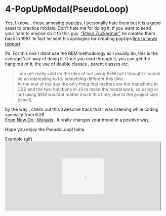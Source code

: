 # 4-PopUpModal(PseudoLoop)

Yes, I know... those annoying popUps, I personally hate them but it is a good asset to practice modals.
Don't hate me for doing it, if you want to send your hate to anyone do it to this guy. ["Ethan Zuckerman"](https://es.wikipedia.org/wiki/Ethan_Zuckerman) he created them back in 1997.
In fact he sent his apologies for creating popUps [link to news repport](https://www.nbcnews.com/tech/tech-news/pop-up-ads-creator-ethan-zuckerman-im-sorry-n182096)


Ps. For this one I didnt use the BEM methodology as I usually do, this is the average 'ish' way of doing it.
Once you read through it, you can get the hang out of it, the use of double classes , parent classes etc.

>I am not really sold on the idea of not using BEM but I thought it would be an interesting to try something different this time.<br>
>At the end of the day the only thing that matters are the transitions in CSS and the two functions in JS to make the modal work, so using or not using BEM wouldnt matter much this time, due to the project size (small).

by the way , check out this awesome track that I was listening while coding specially from 6:28 <br> [From Now On · Worakls](https://www.youtube.com/watch?v=KCg4EfFAtoU) , it really changes your mood in a positive way. 

Hope you enjoy the PseudoLoop! haha.

Example (gif)![](https://raw.githubusercontent.com/deivmaik/365DaysOfCode/4-PopUpModal(PseudoLoop)/manualLoop.gif)
